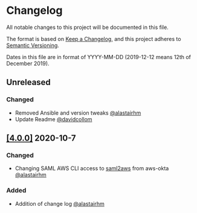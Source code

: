 # Changelog

All notable changes to this project will be documented in this file.

The format is based on [Keep a Changelog](https://keepachangelog.com/en/1.0.0/),
and this project adheres to [Semantic Versioning](https://semver.org/spec/v2).

Dates in this file are in format of YYYY-MM-DD (2019-12-12 means 12th of December 2019).

## Unreleased

### Changed

* Removed Ansible and version tweaks [@alastairhm](https://github.com/alastairhm)
* Update Readme [@davidcollom](https://github.com/davidcollom)

## [[4.0.0]](https://github.com/alastairhm/terraforming/releases/tag/4.0.0) 2020-10-7

### Changed

* Changing SAML AWS CLI access to [saml2aws](https://github.com/Versent/saml2aws) from aws-okta [@alastairhm](https://github.com/alastairhm)

### Added

* Addition of change log [@alastairhm](https://github.com/alastairhm)
